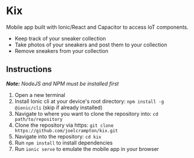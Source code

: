 # Kix
Mobile app built with Ionic/React and Capacitor to access IoT components.
- Keep track of your sneaker collection
- Take photos of your sneakers and post them to your collection
- Remove sneakers from your collection

## Instructions
*__Note:__ NodeJS and NPM must be installed first*
1. Open a new terminal
2. Install Ionic cli at your device's root directory: ```npm install -g @ionic/cli``` (skip if already installed)
2. Navigate to where you want to clone the repository into: ```cd path/to/repository```
3. Clone the repository via https: ```git clone https://github.com/joelcrampton/kix.git```
4. Navigate into the repository: ```cd kix```
5. Run ```npm install``` to install dependencies
6. Run ```ionic serve``` to emulate the mobile app in your browser
